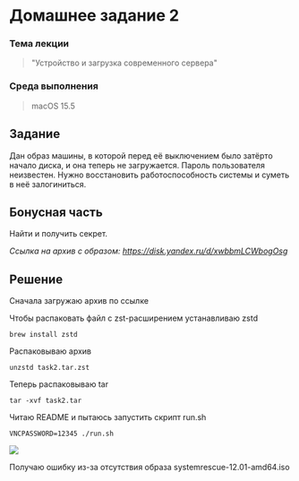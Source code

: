 # Домашнее задание 2

### Тема лекции
> "Устройство и загрузка современного сервера"

### Среда выполнения
> macOS 15.5

## Задание
Дан образ машины, в которой перед её выключением было затёрто начало диска, и она теперь не загружается. Пароль пользователя неизвестен. Нужно восстановить работоспособность системы и суметь в неё залогиниться.

## Бонусная часть
Найти и получить секрет.


*Ссылка на архив с образом: https://disk.yandex.ru/d/xwbbmLCWbogOsg*

## Решение
Сначала загружаю архив по ссылке

Чтобы распаковать файл c zst-расширением устанавливаю zstd

`brew install zstd`

Распаковываю архив

`unzstd task2.tar.zst`

Теперь распаковываю tar

`tar -xvf task2.tar`

Читаю README и пытаюсь запустить скрипт run.sh

`VNCPASSWORD=12345 ./run.sh`

![](https://getfile.dokpub.com/yandex/get/https://disk.yandex.ru/i/GYNCND47czg08g)

Получаю ошибку из-за отсутствия образа systemrescue-12.01-amd64.iso

